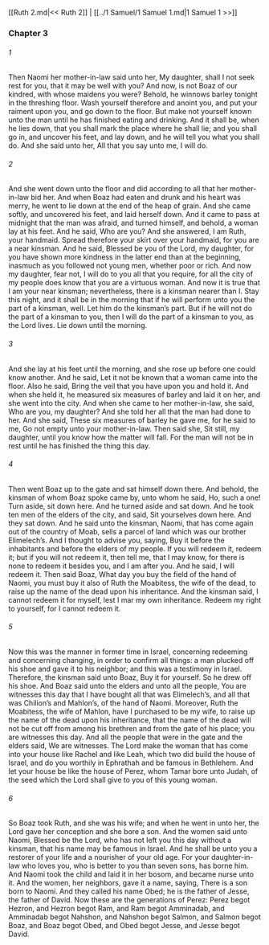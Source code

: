 [[Ruth 2.md|<< Ruth 2]]  |  [[../1 Samuel/1 Samuel 1.md|1 Samuel 1 >>]]

### Chapter 3
###### 1
Then Naomi her mother-in-law said unto her, My daughter, shall I not seek rest for you, that it may be well with you? And now, is not Boaz of our kindred, with whose maidens you were? Behold, he winnows barley tonight in the threshing floor. Wash yourself therefore and anoint you, and put your raiment upon you, and go down to the floor. But make not yourself known unto the man until he has finished eating and drinking. And it shall be, when he lies down, that you shall mark the place where he shall lie; and you shall go in, and uncover his feet, and lay down, and he will tell you what you shall do. And she said unto her, All that you say unto me, I will do.

###### 2
And she went down unto the floor and did according to all that her mother-in-law bid her. And when Boaz had eaten and drunk and his heart was merry, he went to lie down at the end of the heap of grain. And she came softly, and uncovered his feet, and laid herself down. And it came to pass at midnight that the man was afraid, and turned himself, and behold, a woman lay at his feet. And he said, Who are you? And she answered, I am Ruth, your handmaid. Spread therefore your skirt over your handmaid, for you are a near kinsman. And he said, Blessed be you of the Lord, my daughter, for you have shown more kindness in the latter end than at the beginning, inasmuch as you followed not young men, whether poor or rich. And now my daughter, fear not, I will do to you all that you require, for all the city of my people does know that you are a virtuous woman. And now it is true that I am your near kinsman; nevertheless, there is a kinsman nearer than I. Stay this night, and it shall be in the morning that if he will perform unto you the part of a kinsman, well. Let him do the kinsman’s part. But if he will not do the part of a kinsman to you, then I will do the part of a kinsman to you, as the Lord lives. Lie down until the morning.

###### 3
And she lay at his feet until the morning, and she rose up before one could know another. And he said, Let it not be known that a woman came into the floor. Also he said, Bring the veil that you have upon you and hold it. And when she held it, he measured six measures of barley and laid it on her, and she went into the city. And when she came to her mother-in-law, she said, Who are you, my daughter? And she told her all that the man had done to her. And she said, These six measures of barley he gave me, for he said to me, Go not empty unto your mother-in-law. Then said she, Sit still, my daughter, until you know how the matter will fall. For the man will not be in rest until he has finished the thing this day.

###### 4
Then went Boaz up to the gate and sat himself down there. And behold, the kinsman of whom Boaz spoke came by, unto whom he said, Ho, such a one! Turn aside, sit down here. And he turned aside and sat down. And he took ten men of the elders of the city, and said, Sit yourselves down here. And they sat down. And he said unto the kinsman, Naomi, that has come again out of the country of Moab, sells a parcel of land which was our brother Elimelech’s. And I thought to advise you, saying, Buy it before the inhabitants and before the elders of my people. If you will redeem it, redeem it; but if you will not redeem it, then tell me, that I may know, for there is none to redeem it besides you, and I am after you. And he said, I will redeem it. Then said Boaz, What day you buy the field of the hand of Naomi, you must buy it also of Ruth the Moabitess, the wife of the dead, to raise up the name of the dead upon his inheritance. And the kinsman said, I cannot redeem it for myself, lest I mar my own inheritance. Redeem my right to yourself, for I cannot redeem it.

###### 5
Now this was the manner in former time in Israel, concerning redeeming and concerning changing, in order to confirm all things: a man plucked off his shoe and gave it to his neighbor; and this was a testimony in Israel. Therefore, the kinsman said unto Boaz, Buy it for yourself. So he drew off his shoe. And Boaz said unto the elders and unto all the people, You are witnesses this day that I have bought all that was Elimelech’s, and all that was Chilion’s and Mahlon’s, of the hand of Naomi. Moreover, Ruth the Moabitess, the wife of Mahlon, have I purchased to be my wife, to raise up the name of the dead upon his inheritance, that the name of the dead will not be cut off from among his brethren and from the gate of his place; you are witnesses this day. And all the people that were in the gate and the elders said, We are witnesses. The Lord make the woman that has come into your house like Rachel and like Leah, which two did build the house of Israel, and do you worthily in Ephrathah and be famous in Bethlehem. And let your house be like the house of Perez, whom Tamar bore unto Judah, of the seed which the Lord shall give to you of this young woman.

###### 6
So Boaz took Ruth, and she was his wife; and when he went in unto her, the Lord gave her conception and she bore a son. And the women said unto Naomi, Blessed be the Lord, who has not left you this day without a kinsman, that his name may be famous in Israel. And he shall be unto you a restorer of your life and a nourisher of your old age. For your daughter-in-law who loves you, who is better to you than seven sons, has borne him. And Naomi took the child and laid it in her bosom, and became nurse unto it. And the women, her neighbors, gave it a name, saying, There is a son born to Naomi. And they called his name Obed; he is the father of Jesse, the father of David. Now these are the generations of Perez: Perez begot Hezron, and Hezron begot Ram, and Ram begot Amminadab, and Amminadab begot Nahshon, and Nahshon begot Salmon, and Salmon begot Boaz, and Boaz begot Obed, and Obed begot Jesse, and Jesse begot David.